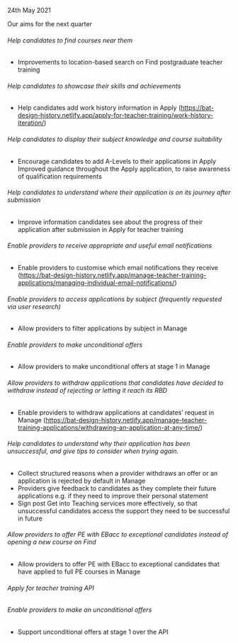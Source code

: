 24th May 2021

Our aims for the next quarter

###### Help candidates to find courses near them
* Improvements to location-based search on Find postgraduate teacher training

###### Help candidates to showcase their skills and achievements
* Help candidates add work history information in Apply (https://bat-design-history.netlify.app/apply-for-teacher-training/work-history-iteration/)

###### Help candidates to display their subject knowledge and course suitability
* Encourage candidates to add A-Levels to their applications in Apply
Improved guidance throughout the Apply application, to raise awareness of qualification requirements

###### Help candidates to understand where their application is on its journey after submission
* Improve information candidates see about the progress of their application after submission in Apply for teacher training

###### Enable providers to receive appropriate and useful email notifications
* Enable providers to customise which email notifications they receive (https://bat-design-history.netlify.app/manage-teacher-training-applications/managing-individual-email-notifications/)

###### Enable providers to access applications by subject (frequently requested via user research)
* Allow providers to filter applications by subject in Manage

###### Enable providers to make unconditional offers
* Allow providers to make unconditional offers at stage 1 in Manage

###### Allow providers to withdraw applications that candidates have decided to withdraw instead of rejecting or letting it reach its RBD
* Enable providers to withdraw applications at candidates’ request in Manage (https://bat-design-history.netlify.app/manage-teacher-training-applications/withdrawing-an-application-at-any-time/)

###### Help candidates to understand why their application has been unsuccessful, and give tips to consider when trying again.
*   Collect structured reasons when a provider withdraws an offer or an application is rejected by default in Manage
* Providers give feedback to candidates as they complete their future applications e.g. if they need to improve their personal statement
* Sign post Get into Teaching services more effectively, so that unsuccessful candidates access the support they need to be successful in future

###### Allow providers to offer PE with EBacc to exceptional candidates instead of opening a new course on Find
* Allow providers to offer PE with EBacc to exceptional candidates that have applied to full PE courses in Manage

###### Apply for teacher training API
###### Enable providers to make an unconditional offers
* Support unconditional offers at stage 1 over the API

